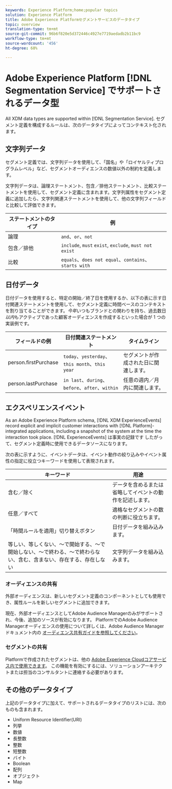 ```yaml
---
keywords: Experience Platform;home;popular topics
solution: Experience Platform
title: Adobe Experience Platformセグメントサービスのデータタイプ
topic: overview
translation-type: tm+mt
source-git-commit: 96b6f820e5d372446c4927e7719aedadb2b11bc9
workflow-type: tm+mt
source-wordcount: '456'
ht-degree: 68%

---
```



# Adobe Experience Platform [!DNL Segmentation Service] でサポートされるデータ型

All XDM data types are supported within [!DNL Segmentation Service]. セグメント定義を構成するルールは、次のデータタイプによってコンテキスト化されます。

## 文字列データ

セグメント定義では、文字列データを使用して、「国名」や「ロイヤルティプログラムレベル」など、セグメントオーディエンスの数値以外の制約を定義します。

文字列データは、論理ステートメント、包含／排他ステートメント、比較ステートメントを使用して、セグメント定義に含まれます。文字列属性をセグメント定義に追加したら、文字列関連ステートメントを使用して、他の文字列フィールドと比較して評価できます。

| ステートメントのタイプ | 例 |
| -------------- | -------- |
| 論理 | `and`、`or`、`not` |
| 包含／排他 | `include`, `must` `exist`, `exclude`, `must not exist` |
| 比較 | `equals`、`does not equal`、`contains`、`starts with` |

## 日付データ

日付データを使用すると、特定の開始／終了日を使用するか、以下の表に示す日付関連ステートメントを使用して、セグメント定義に時間ベースのコンテキストを割り当てることができます。*今年*&#x200B;いつもブランドとの関わりを持ち、過去数日&#x200B;*以内*&#x200B;もアクティブであった顧客オーディエンスを作成するといった場合が 1 つの実装例です。

| フィールドの例 | 日付関連ステートメント | タイムライン |
| ------------- | ------------------------ | --------- |
| person.firstPurchase | `today`、`yesterday`、`this month`、`this year` | セグメントが作成された日に関連します。 |
| person.lastPurchase | `in last`、`during`、`before`、`after`、`within` | 任意の週内／月内に関連します。 |

## エクスペリエンスイベント

As an Adobe Experience Platform schema, [!DNL XDM ExperienceEvents] record explicit and implicit customer interactions with [!DNL Platform]-integrated applications, including a snapshot of the system at the time the interaction took place. [!DNL ExperienceEvents] は事実の記録です したがって、セグメント定義時に使用できるデータソースになります。

次の表に示すように、イベントデータは、イベント動作の絞り込みやイベント属性の指定に役立つキーワードを使用して表現されます。

| キーワード | 用途 |
| ------- | --- |
| 含む／除く | データを含めるまたは省略してイベントの動作を記述します。 |
| 任意／すべて | 適格なセグメントの数の判断に役立ちます。 |
| 「時間ルールを適用」切り替えボタン | 日付データを組み込みます。 |
| 等しい、等しくない、～で開始する、～で開始しない、～で終わる、～で終わらない、含む、含まない、存在する、存在しない | 文字列データを組み込みます。 |

### オーディエンスの共有

外部オーディエンスは、新しいセグメント定義のコンポーネントとしても使用でき、属性ルールを新しいセグメントに追加できます。

現在、外部オーディエンスとしてAdobe Audience Managerのみがサポートされ、今後、追加のソースが有効になります。 PlatformでのAdobe Audience Managerオーディエンスの使用について詳しくは、Adobe Audience Managerドキュメント内の [オーディエンス共有ガイドを参照してください](https://docs.adobe.com/content/help/ja-JP/audience-manager/user-guide/implementation-integration-guides/integration-experience-platform/aam-aep-audience-sharing.html)。

### セグメントの共有

Platformで作成されたセグメントは、他の [Adobe Experience Cloudコアサービス内で使用できます](https://docs.adobe.com/content/help/ja-JP/core-services/interface/experience-cloud.html)。 この機能を有効にするには、ソリューションアーキテクトまたは担当のコンサルタントに連絡する必要があります。

## その他のデータタイプ

上記のデータタイプに加えて、サポートされるデータタイプのリストには、次のものも含まれます。

- Uniform Resource Identifier(URI)
- 列挙
- 数値
- 長整数
- 整数
- 短整数
- バイト
- Boolean
- 配列
- オブジェクト
- Map